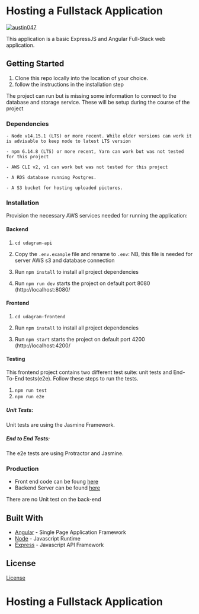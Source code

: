 # Hosting a Fullstack Application
[![austin047](https://circleci.com/gh/austin047/udagram-host-full-stack-application.svg?style=svg)](https://circleci.com/gh/circleci/circleci-docs)


This application is a basic ExpressJS and Angular Full-Stack web application.

## Getting Started

1. Clone this repo locally into the location of your choice.
1. follow the instructions in the installation step

The project can run but is missing some information to connect to the database and storage service. These will be setup during the course of the project

### Dependencies

```
- Node v14.15.1 (LTS) or more recent. While older versions can work it is advisable to keep node to latest LTS version

- npm 6.14.8 (LTS) or more recent, Yarn can work but was not tested for this project

- AWS CLI v2, v1 can work but was not tested for this project

- A RDS database running Postgres.

- A S3 bucket for hosting uploaded pictures.

```

### Installation

Provision the necessary AWS services needed for running the application:

#### Backend
1. `cd udagram-api`

1. Copy the `.env.example` file and rename to `.env`: NB, this file is needed for server AWS s3 and database connection

1. Run `npm install` to install all project dependencies

1. Run `npm run dev` starts the project on default port 8080 (http://localhost:8080/

#### Frontend
1. `cd udagram-frontend`

1. Run `npm install` to install all project dependencies

1. Run `npm start` starts the project on default port 4200 (http://localhost:4200/


#### Testing

This frontend project contains two different test suite: unit tests and End-To-End tests(e2e). Follow these steps to run the tests.

1. `npm run test`
1. `npm run e2e`

##### Unit Tests:

Unit tests are using the Jasmine Framework.

##### End to End Tests:

The e2e tests are using Protractor and Jasmine.


### Production 
- Front end code can be foung [here](http://udagram-host.s3-website-us-east-1.amazonaws.com/home)
- Backend Server can be found [here](http://udagram-host.s3-website-us-east-1.amazonaws.com/home)

There are no Unit test on the back-end


## Built With

- [Angular](https://angular.io/) - Single Page Application Framework
- [Node](https://nodejs.org) - Javascript Runtime
- [Express](https://expressjs.com/) - Javascript API Framework

## License

[License](LICENSE.txt)
# Hosting a Fullstack Application


